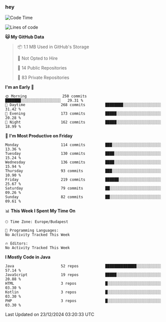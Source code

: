 ### hey

<!--START_SECTION:waka-->
![Code Time](http://img.shields.io/badge/Code%20Time-1%2C037%20hrs%202%20mins-blue)

![Lines of code](https://img.shields.io/badge/From%20Hello%20World%20I%27ve%20Written-1.1%20million%20lines%20of%20code-blue)

**🐱 My GitHub Data** 

> 📦 1.1 MB Used in GitHub's Storage 
 > 
> 🚫 Not Opted to Hire
 > 
> 📜 14 Public Repositories 
 > 
> 🔑 83 Private Repositories 
 > 
**I'm an Early 🐤** 

```text
🌞 Morning                250 commits         ███████░░░░░░░░░░░░░░░░░░   29.31 % 
🌆 Daytime                268 commits         ████████░░░░░░░░░░░░░░░░░   31.42 % 
🌃 Evening                173 commits         █████░░░░░░░░░░░░░░░░░░░░   20.28 % 
🌙 Night                  162 commits         █████░░░░░░░░░░░░░░░░░░░░   18.99 % 
```
📅 **I'm Most Productive on Friday** 

```text
Monday                   114 commits         ███░░░░░░░░░░░░░░░░░░░░░░   13.36 % 
Tuesday                  130 commits         ████░░░░░░░░░░░░░░░░░░░░░   15.24 % 
Wednesday                136 commits         ████░░░░░░░░░░░░░░░░░░░░░   15.94 % 
Thursday                 93 commits          ███░░░░░░░░░░░░░░░░░░░░░░   10.90 % 
Friday                   219 commits         ██████░░░░░░░░░░░░░░░░░░░   25.67 % 
Saturday                 79 commits          ██░░░░░░░░░░░░░░░░░░░░░░░   09.26 % 
Sunday                   82 commits          ██░░░░░░░░░░░░░░░░░░░░░░░   09.61 % 
```


📊 **This Week I Spent My Time On** 

```text
🕑︎ Time Zone: Europe/Budapest

💬 Programming Languages: 
No Activity Tracked This Week

🔥 Editors: 
No Activity Tracked This Week
```

**I Mostly Code in Java** 

```text
Java                     52 repos            ██████████████░░░░░░░░░░░   57.14 % 
JavaScript               19 repos            █████░░░░░░░░░░░░░░░░░░░░   20.88 % 
HTML                     3 repos             █░░░░░░░░░░░░░░░░░░░░░░░░   03.30 % 
Kotlin                   3 repos             █░░░░░░░░░░░░░░░░░░░░░░░░   03.30 % 
PHP                      3 repos             █░░░░░░░░░░░░░░░░░░░░░░░░   03.30 % 
```




 Last Updated on 23/12/2024 03:20:33 UTC
<!--END_SECTION:waka-->
